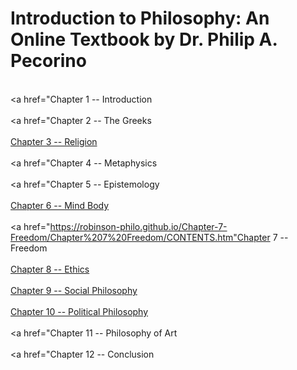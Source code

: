 # Introduction to Philosophy: An Online Textbook by Dr. Philip A. Pecorino

<br><a href="Chapter 1 -- Introduction</a></br>
<br><a href="Chapter 2 -- The Greeks</a></br>
<br><a href="https://robinson-philo.github.io/Chapter-3-Religion/Chapter%203%20Religion/CONTENTS.htm">Chapter 3 -- Religion </a></br>
<br><a href="Chapter 4 -- Metaphysics </a></br>
<br><a href="Chapter 5 -- Epistemology</a></br>
<br><a href="https://robinson-philo.github.io/Chapter-6-Mind-Body/Chapter%206%20Mind-Body/OVERVIEW.htm">Chapter 6 -- Mind Body </a></br>
<br><a href="https://robinson-philo.github.io/Chapter-7-Freedom/Chapter%207%20Freedom/CONTENTS.htm"Chapter 7 -- Freedom </a></br>
<br><a href="https://robinson-philo.github.io/Chapter-8-Ethics/Chapter%208%20Ethics/OVERVIEW.htm">Chapter 8 -- Ethics </a></br>
<br><a href="https://robinson-philo.github.io/Chapter-9-Social-Philosophy/Chapter%209%20Social%20Philosophy/Social_Philosophy.htm">Chapter 9 -- Social Philosophy</a></br>
<br><a href="https://robinson-philo.github.io/Chapter-10-Political-Philosophy/Chapter%2010%20Political%20Philosophy/Political_Philosophy.htm">Chapter 10 -- Political Philosophy</a></br>
<br><a href="Chapter 11 -- Philosophy of Art</a></br>
<br><a href="Chapter 12 -- Conclusion</a></br>

